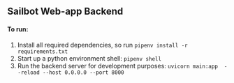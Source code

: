 ## Sailbot Web-app Backend

#### To run:
1. Install all required dependencies, so run ``` pipenv install -r requirements.txt ```
2. Start up a python environment shell: ``` pipenv shell ```
3. Run the backend server for development purposes: ```uvicorn main:app  --reload --host 0.0.0.0 --port 8000```